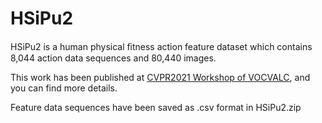 # HSiPu2
HSiPu2 is a human physical ﬁtness action feature dataset which contains 8,044 action data sequences and 80,440 images.

This work has been published at [CVPR2021 Workshop of VOCVALC](https://openaccess.thecvf.com/content/CVPR2021W/VOCVALC/html/Zhang_HSiPu2_-_A_New_Human_Physical_Fitness_Action_Dataset_for_CVPRW_2021_paper.html), and you can find more details.


Feature data sequences have been saved as .csv format in HSiPu2.zip

